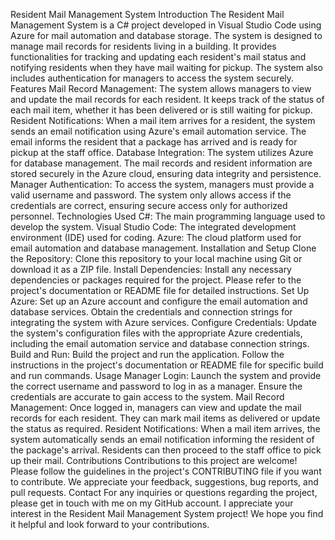 Resident Mail Management System
Introduction
The Resident Mail Management System is a C# project developed in Visual Studio Code using Azure for mail automation and database storage. The system is designed to manage mail records for residents living in a building. It provides functionalities for tracking and updating each resident's mail status and notifying residents when they have mail waiting for pickup. The system also includes authentication for managers to access the system securely.
Features
Mail Record Management: The system allows managers to view and update the mail records for each resident. It keeps track of the status of each mail item, whether it has been delivered or is still waiting for pickup.
Resident Notifications: When a mail item arrives for a resident, the system sends an email notification using Azure's email automation service. The email informs the resident that a package has arrived and is ready for pickup at the staff office.
Database Integration: The system utilizes Azure for database management. The mail records and resident information are stored securely in the Azure cloud, ensuring data integrity and persistence.
Manager Authentication: To access the system, managers must provide a valid username and password. The system only allows access if the credentials are correct, ensuring secure access only for authorized personnel.
Technologies Used
C#: The main programming language used to develop the system.
Visual Studio Code: The integrated development environment (IDE) used for coding.
Azure: The cloud platform used for email automation and database management.
Installation and Setup
Clone the Repository: Clone this repository to your local machine using Git or download it as a ZIP file.
Install Dependencies: Install any necessary dependencies or packages required for the project. Please refer to the project's documentation or README file for detailed instructions.
Set Up Azure: Set up an Azure account and configure the email automation and database services. Obtain the credentials and connection strings for integrating the system with Azure services.
Configure Credentials: Update the system's configuration files with the appropriate Azure credentials, including the email automation service and database connection strings.
Build and Run: Build the project and run the application. Follow the instructions in the project's documentation or README file for specific build and run commands.
Usage
Manager Login: Launch the system and provide the correct username and password to log in as a manager. Ensure the credentials are accurate to gain access to the system.
Mail Record Management: Once logged in, managers can view and update the mail records for each resident. They can mark mail items as delivered or update the status as required.
Resident Notifications: When a mail item arrives, the system automatically sends an email notification informing the resident of the package's arrival. Residents can then proceed to the staff office to pick up their mail.
Contributions
Contributions to this project are welcome! Please follow the guidelines in the project's CONTRIBUTING file if you want to contribute. We appreciate your feedback, suggestions, bug reports, and pull requests.
Contact
For any inquiries or questions regarding the project, please get in touch with me on my GitHub account. 
I appreciate your interest in the Resident Mail Management System project! We hope you find it helpful and look forward to your contributions.
